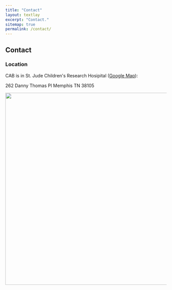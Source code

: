 ```yaml
---
title: "Contact"
layout: textlay
excerpt: "Contact."
sitemap: true
permalink: /contact/
---
```


## Contact

### Location

CAB is in St. Jude Children's Research Hosipital ([Google Map](https://goo.gl/maps/M9rXDvoqqMUS3Jiy5)):

262 Danny Thomas Pl
Memphis TN 38105

<img src="{{ site.url }}{{ site.baseurl }}/images/contactpic/map.jpg" style="width: 600px">
